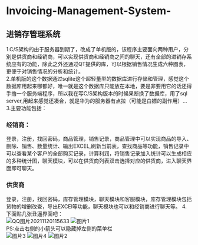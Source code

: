 # Invoicing-Management-System-
## 进销存管理系统
1.C/S架构的由于服务器到期了，改成了单机版的，该程序主要面向两种用户，分别是供货商和经销商，可以实现供货商和经销商之间的聊天，还有全部的进销存系统应有的功能，除此之外还通过QT提供的库，可以根据销售情况生成六种图表，更便于对销售情况的分析和统计。  
2.单机版的这个数据通过sqlite这个超轻量型的数据库进行存储和管理，感觉这个数据库用起来哪都好，唯一就是这个数据库只能放在本地，要是非要用它的话还得手撸一个服务端程序，所以我在写C/S架构版本的时候果断换了数据库，用了sql server,用起来感觉还凑合，就是华为的服务器有点拉（可能是白嫖的副作用）...   
3.主要功能包括：  
### 经销商：
登录，注册，找回密码，商品管理，销售记录，商品管理中可以实现商品的导入、删除、销售、数量统计、输出EXCEL,刷新当前表，查找商品等功能，销售记录中可以查看某个客户的全部购买记录，计算利润，将销售记录加入统计可以生成相应的多种统计图，聊天模块，可以在供货商列表双击选择对应的供货商，进入聊天界面即可聊天。
### 供货商
登录，注册，找回密码，库存管理模块，聊天模块和客服模块，库存管理模块包括货物的增删改查，导出EXCEl等功能，聊天模块也可以和经销商进行聊天等。
4.下面贴几张丑逼界面吧：  
![QQ图片20211120115633](https://user-images.githubusercontent.com/73326606/142713655-82ce77e9-8066-42bd-9240-f7131e7e7521.png)
![图片1](https://user-images.githubusercontent.com/73326606/142714008-8b2b0c97-4f77-42fb-8945-147e0106d8bb.png)  
PS:点击右侧的小箭头可以隐藏掉左侧的菜单栏  
![图片3](https://user-images.githubusercontent.com/73326606/142714017-a9cc3893-61ca-4ce9-8a51-5776ee767226.png)
![图片4](https://user-images.githubusercontent.com/73326606/142714018-3d06ec4d-9bd5-40d4-8fac-29a971fc2cf9.png)
![图片2](https://user-images.githubusercontent.com/73326606/142714074-539a6224-99ca-429d-8cb0-8eccb0075027.png)



